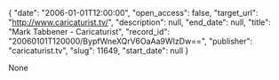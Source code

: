 {
  "date": "2006-01-01T12:00:00", 
  "open_access": false, 
  "target_url": "http://www.caricaturist.tv/", 
  "description": null, 
  "end_date": null, 
  "title": "Mark Tabbener - Caricaturist", 
  "record_id": "20060101T120000/BypfWneXQrV6OaAa9WIzDw==", 
  "publisher": "caricaturist.tv", 
  "slug": 11649, 
  "start_date": null
}

None